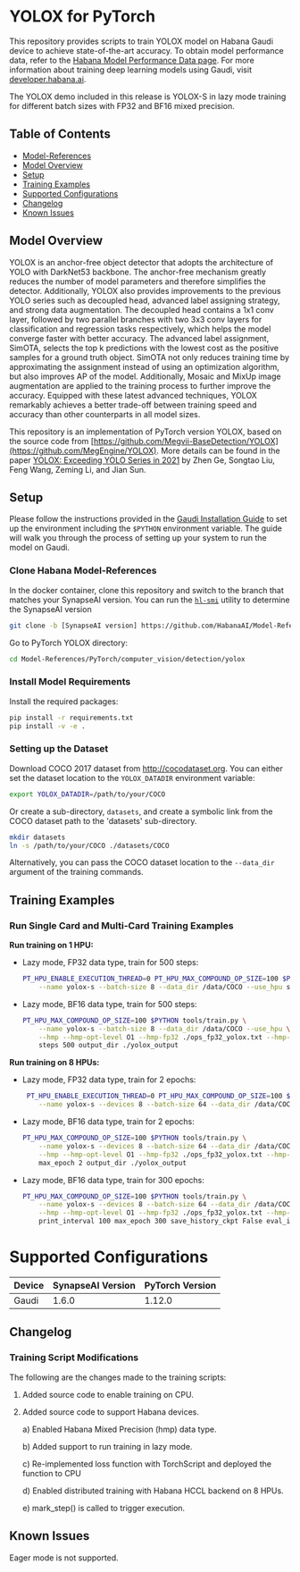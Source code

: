 # YOLOX for PyTorch
This repository provides scripts to train YOLOX model on Habana Gaudi device to achieve state-of-the-art
accuracy. To obtain model performance data, refer to the [Habana Model Performance Data page](https://developer.habana.ai/resources/habana-training-models/#performance).
For more information about training deep learning models using Gaudi, visit [developer.habana.ai](https://developer.habana.ai/resources/).

The YOLOX demo included in this release is YOLOX-S in lazy mode training for different batch sizes with
FP32 and BF16 mixed precision.

## Table of Contents
- [Model-References](../../../../README.md)
- [Model Overview](#model-overview)
- [Setup](#setup)
- [Training Examples](#training-examples)
- [Supported Configurations](#supported-configurations)
- [Changelog](#changelog)
- [Known Issues](#known-issues)


## Model Overview

YOLOX is an anchor-free object detector that adopts the architecture of YOLO with DarkNet53 backbone.
The anchor-free mechanism greatly reduces the number of model parameters and therefore simplifies the
detector. Additionally, YOLOX also provides improvements to the previous YOLO series such as decoupled head,
advanced label assigning strategy, and strong data augmentation. The decoupled head contains a 1x1 conv
layer, followed by two parallel branches with two 3x3 conv layers for classification and regression tasks
respectively, which helps the model converge faster with better accuracy. The advanced label assignment,
SimOTA, selects the top k predictions with the lowest cost as the positive samples for a ground truth object.
SimOTA not only reduces training time by approximating the assignment instead of using an optimization
algorithm, but also improves AP of the model. Additionally, Mosaic and MixUp image augmentation are applied
to the training process to further improve the accuracy. Equipped with these latest advanced techniques,
YOLOX remarkably achieves a better trade-off between training speed and accuracy than other counterparts
in all model sizes.

This repository is an implementation of PyTorch version YOLOX, based on the source code from [https://github.com/Megvii-BaseDetection/YOLOX](https://github.com/MegEngine/YOLOX).
More details can be found in the paper [YOLOX: Exceeding YOLO Series in 2021](https://arxiv.org/abs/2107.08430) by Zhen Ge, Songtao Liu,
Feng Wang, Zeming Li, and Jian Sun.


## Setup
Please follow the instructions provided in the [Gaudi Installation
Guide](https://docs.habana.ai/en/latest/Installation_Guide/index.html) to set up the
environment including the `$PYTHON` environment variable.
The guide will walk you through the process of setting up your system to run the model on Gaudi.

### Clone Habana Model-References
In the docker container, clone this repository and switch to the branch that
matches your SynapseAI version. You can run the
[`hl-smi`](https://docs.habana.ai/en/latest/Management_and_Monitoring/System_Management_Tools_Guide/System_Management_Tools.html#hl-smi-utility-options) utility to determine the SynapseAI version

```bash
git clone -b [SynapseAI version] https://github.com/HabanaAI/Model-References
```

Go to PyTorch YOLOX directory:
```bash
cd Model-References/PyTorch/computer_vision/detection/yolox
```

### Install Model Requirements
Install the required packages:

```bash
pip install -r requirements.txt
pip install -v -e .
```

### Setting up the Dataset
Download COCO 2017 dataset from http://cocodataset.org. You can either set the dataset location to the `YOLOX_DATADIR` environment variable:

```bash
export YOLOX_DATADIR=/path/to/your/COCO
```

Or create a sub-directory, `datasets`, and create a symbolic link from the COCO dataset path to the 'datasets' sub-directory.

```bash
mkdir datasets
ln -s /path/to/your/COCO ./datasets/COCO
```

Alternatively, you can pass the COCO dataset location to the `--data_dir` argument of the training commands.

## Training Examples
### Run Single Card and Multi-Card Training Examples
**Run training on 1 HPU:**
* Lazy mode, FP32 data type, train for 500 steps:
    ```bash
    PT_HPU_ENABLE_EXECUTION_THREAD=0 PT_HPU_MAX_COMPOUND_OP_SIZE=100 $PYTHON tools/train.py \
        --name yolox-s --batch-size 8 --data_dir /data/COCO --use_hpu steps 500 output_dir ./yolox_output
    ```

* Lazy mode, BF16 data type, train for 500 steps:
    ```bash
    PT_HPU_MAX_COMPOUND_OP_SIZE=100 $PYTHON tools/train.py \
        --name yolox-s --batch-size 8 --data_dir /data/COCO --use_hpu \
        --hmp --hmp-opt-level O1 --hmp-fp32 ./ops_fp32_yolox.txt --hmp-bf16 ./ops_bf16_yolox.txt \
        steps 500 output_dir ./yolox_output
    ```

**Run training on 8 HPUs:**
* Lazy mode, FP32 data type, train for 2 epochs:
    ```bash
     PT_HPU_ENABLE_EXECUTION_THREAD=0 PT_HPU_MAX_COMPOUND_OP_SIZE=100 $PYTHON tools/train.py \
        --name yolox-s --devices 8 --batch-size 64 --data_dir /data/COCO --use_hpu max_epoch 2 output_dir ./yolox_output
    ```

* Lazy mode, BF16 data type, train for 2 epochs:
    ```bash
    PT_HPU_MAX_COMPOUND_OP_SIZE=100 $PYTHON tools/train.py \
        --name yolox-s --devices 8 --batch-size 64 --data_dir /data/COCO --use_hpu \
        --hmp --hmp-opt-level O1 --hmp-fp32 ./ops_fp32_yolox.txt --hmp-bf16 ./ops_bf16_yolox.txt \
        max_epoch 2 output_dir ./yolox_output
    ```

* Lazy mode, BF16 data type, train for 300 epochs:
    ```bash
    PT_HPU_MAX_COMPOUND_OP_SIZE=100 $PYTHON tools/train.py \
        --name yolox-s --devices 8 --batch-size 64 --data_dir /data/COCO --use_hpu \
        --hmp --hmp-opt-level O1 --hmp-fp32 ./ops_fp32_yolox.txt --hmp-bf16 ./ops_bf16_yolox.txt \
        print_interval 100 max_epoch 300 save_history_ckpt False eval_interval 300 output_dir ./yolox_output
    ```
# Supported Configurations
| Device | SynapseAI Version | PyTorch Version |
|--------|-------------------|-----------------|
| Gaudi  | 1.6.0             | 1.12.0          |

## Changelog
### Training Script Modifications
The following are the changes made to the training scripts:

1. Added source code to enable training on CPU.
2. Added source code to support Habana devices.

   a) Enabled Habana Mixed Precision (hmp) data type.

   b) Added support to run training in lazy mode.

   c) Re-implemented loss function with TorchScript and deployed the function to CPU

   d) Enabled distributed training with Habana HCCL backend on 8 HPUs.

   e) mark_step() is called to trigger execution.

## Known Issues
Eager mode is not supported.
